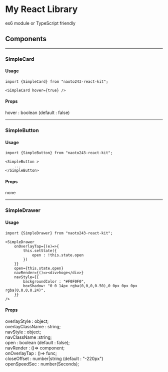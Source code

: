 # My React Library

es6 module or TypeScript friendly

## Components

---
### SimpleCard

#### Usage
```$xslt
import {SimpleCard} from "naoto243-react-kit";

<SimpleCard hover={true} />
```
#### Props
hover : boolean (default : false)
 
---
### SimpleButton

#### Usage

```$xslt
import {SimpleButton} from "naoto243-react-kit";

<SimpleButton >
    ...
</SimpleButton>
```
#### Props
none
  
---
### SimpleDrawer

#### Usage
```
import {SimpleDrawer} from "naoto243-react-kit";

<SimpleDrawer
    onOverlayTap={(e)=>{
        this.setState({
            open : !this.state.open
        })
    }}
    open={this.state.open}
    navRender={()=><div>hoge</div>}
    navStyle={{
        backgroundColor : "#F0F0F0",
        boxShadow: "0 0 14px rgba(0,0,0,0.50),0 0px 0px 0px rgba(0,0,0,0.24)",
    }}
/>
```  

#### Props
overlayStyle : object;  
overlayClassName : string;  
navStyle : object;  
navClassName :string;  
open : boolean (default : false);  
navRender : ()=> component;   
onOverlayTap : ()=> func;   
closeOffset : number|string  (default : "-220px")  
openSpeedSec : number(Seconds);    

